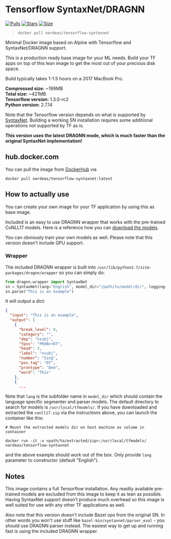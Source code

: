 # Tensorflow SyntaxNet/DRAGNN

[![Pulls](https://img.shields.io/docker/pulls/nardeas/tensorflow-syntaxnet.svg?style=flat-square)](https://img.shields.io/docker/pulls/nardeas/tensorflow-syntaxnet.svg?style=flat-square)
[![Stars](https://img.shields.io/docker/stars/nardeas/tensorflow-syntaxnet.svg?style=flat-square)](https://img.shields.io/docker/stars/nardeas/tensorflow-syntaxnet.svg?style=flat-square)
[![Size](https://img.shields.io/imagelayers/image-size/nardeas/tensorflow-syntaxnet/latest.svg?style=flat-square)](https://img.shields.io/imagelayers/image-size/nardeas/tensorflow-syntaxnet/latest.svg?style=flat-square)

> `docker pull nardeas/tensorflow-syntaxnet`

Minimal Docker image based on Alpine with Tensorflow and SyntaxNet/DRAGNN support.

This is a production ready base image for your ML needs. Build your TF apps on top of this lean image to get the most out of your precious disk space.

Build typically takes 1-1.5 hours on a 2017 MacBook Pro.

**Compressed size:** ~199MB  
**Total size:** ~421MB  
**Tensorflow version:** 1.3.0-rc2  
**Python version:** 2.7.14

Note that the Tensorflow version depends on what is supported by [SyntaxNet](https://github.com/tensorflow/models/tree/master/research/syntaxnet). Building a working SN installation requires some additional operations not supported by TF as is.

**This version uses the latest DRAGNN mode, which is much faster than the original SyntaxNet implementation!**

## hub.docker.com

You can pull the image from [DockerHub](https://hub.docker.com/r/nardeas/tensorflow-syntaxnet/) via

```
docker pull nardeas/tensorflow-syntaxnet:latest
```

## How to actually use

You can create your own image for your TF application by using this as base image.

Included is an easy to use DRAGNN wrapper that works with the pre-trained CoNLL17 models. Here is a reference how you can [download the models](https://github.com/tensorflow/models/blob/master/research/syntaxnet/g3doc/conll2017/README.md).

You can obviously train your own models as well. Please note that this version doesn't include GPU support.

### Wrapper

The included DRAGNN wrapper is built into `/usr/lib/python2.7/site-packages/dragnn/wrapper` so you can simply do:

```python
from dragnn.wrapper import SyntaxNet
sn = SyntaxNet(lang="English", model_dir="/path/to/model/dir", logging=False)
sn.parse("This is an example")
```

It will output a dict:

```json
{
  "input": "This is an example",
  "output": [
    {
      "break_level": 0,
      "category": "",
      "dep": "nsubj",
      "fpos": "PRON++DT",
      "head": 3,
      "label": "nsubj",
      "number": "Sing",
      "pos_tag": "DT",
      "prontype": "Dem",
      "word": "This"
    },
    {
      ...
```

Note that `lang` is the subfolder name in `model_dir` which should contain the language specific segmenter and parser models. The default directory to search for models is `/usr/local/tfmodels/`. If you have downloaded and extracted the `conll17.zip` via the instructions above, you can launch the container like this:

```
# Mount the extracted models dir on host machine as volume in container

docker run -it -v <path/to/extracted/zip>:/usr/local/tfmodels/ nardeas/tensorflow-syntaxnet
```

and the above example should work out of the box. Only provide `lang` parameter to constructor (default "English").

## Notes

This image contains a full Tensorflow installation. Any readily available pre-trained models are excluded from this image to keep it as lean as possible. Having SyntaxNet support doesn't produce much overhead so this image is well suited for use with any other TF applications as well.

Also note that this version doesn't include Bazel ops from the original SN. In other words you won't use stuff like `bazel-bin/syntaxnet/parser_eval` - you should use DRAGNN parser instead. The easiest way to get up and running fast is using the included DRAGNN wrapper.
